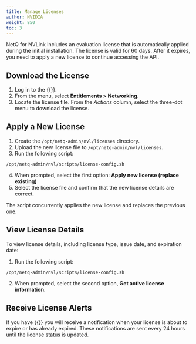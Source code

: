 ```yaml
---
title: Manage Licenses
author: NVIDIA
weight: 850
toc: 3
---
```


NetQ for NVLink includes an evaluation license that is automatically applied during the initial installation. The license is valid for 60 days. After it expires, you need to apply a new license to continue accessing the API.


## Download the License

1. Log in to the {{<exlink url="http://ui.licensing.nvidia.com/" text="NVIDIA Licensing Portal">}}.
2. From the menu, select **Entitlements&nbsp;<span aria-label="and then">></span> Networking**.
3. Locate the license file. From the *Actions* column, select the three-dot menu to download the license. 


## Apply a New License

1. Create the `/opt/netq-admin/nvl/licenses` directory.
2. Upload the new license file to `/opt/netq-admin/nvl/licenses`. 
3. Run the following script:

```
/opt/netq-admin/nvl/scripts/license-config.sh
```
4. When prompted, select the first option: **Apply new license (replace existing)**
5. Select the license file and confirm that the new license details are correct.

The script concurrently applies the new license and replaces the previous one.

## View License Details

To view license details, including license type, issue date, and expiration date:

1. Run the following script:

``` 
/opt/netq-admin/nvl/scripts/license-config.sh
```

2. When prompted, select the second option, **Get active license information**. 


## Receive License Alerts

If you have {{<link title="Manage Alerts" text="configured a webhook receiver">}} you will receive a notification when your license is about to expire or has already expired. These notifications are sent every 24 hours until the license status is updated.